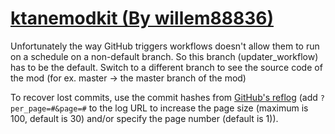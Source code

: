 # [ktanemodkit (By willem88836)](https://github.com/willem88836/ktanemodkit)

Unfortunately the way GitHub triggers workflows doesn't allow them to run on a schedule on a non-default branch. So this branch (updater_workflow) has to be the default. Switch to a different branch to see the source code of the mod (for ex. master -> the master branch of the mod)

To recover lost commits, use the commit hashes from [GitHub's reflog](https://api.github.com/repos/KtaneModules/ktanemodkit-willem88836/events) (add `?per_page=#&page=#` to the log URL to increase the page size (maximum is 100, default is 30) and/or specify the page number (default is 1)).
